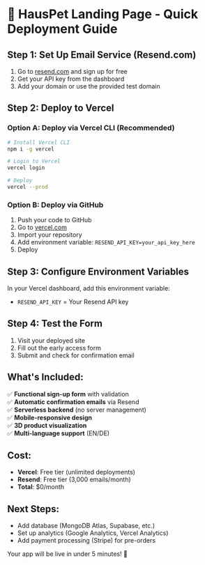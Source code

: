 # 🚀 HausPet Landing Page - Quick Deployment Guide

## **Step 1: Set Up Email Service (Resend.com)**

1. Go to [resend.com](https://resend.com) and sign up for free
2. Get your API key from the dashboard
3. Add your domain or use the provided test domain

## **Step 2: Deploy to Vercel**

### **Option A: Deploy via Vercel CLI (Recommended)**

```bash
# Install Vercel CLI
npm i -g vercel

# Login to Vercel
vercel login

# Deploy
vercel --prod
```

### **Option B: Deploy via GitHub**

1. Push your code to GitHub
2. Go to [vercel.com](https://vercel.com)
3. Import your repository
4. Add environment variable: `RESEND_API_KEY=your_api_key_here`
5. Deploy

## **Step 3: Configure Environment Variables**

In your Vercel dashboard, add this environment variable:
- `RESEND_API_KEY` = Your Resend API key

## **Step 4: Test the Form**

1. Visit your deployed site
2. Fill out the early access form
3. Submit and check for confirmation email

## **What's Included:**

✅ **Functional sign-up form** with validation  
✅ **Automatic confirmation emails** via Resend  
✅ **Serverless backend** (no server management)  
✅ **Mobile-responsive design**  
✅ **3D product visualization**  
✅ **Multi-language support** (EN/DE)  

## **Cost:**
- **Vercel**: Free tier (unlimited deployments)
- **Resend**: Free tier (3,000 emails/month)
- **Total**: $0/month

## **Next Steps:**
- Add database (MongoDB Atlas, Supabase, etc.)
- Set up analytics (Google Analytics, Vercel Analytics)
- Add payment processing (Stripe) for pre-orders

Your app will be live in under 5 minutes! 🎉 